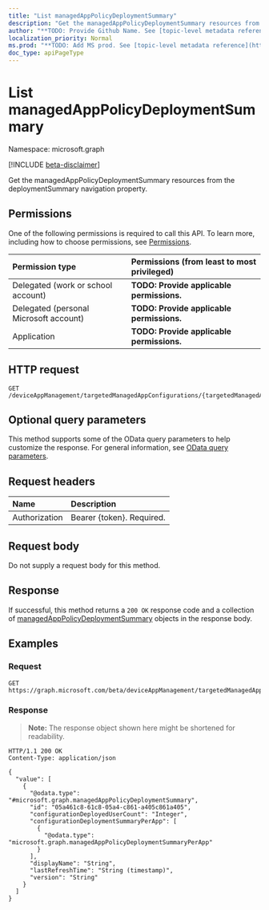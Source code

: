 ```yaml
---
title: "List managedAppPolicyDeploymentSummary"
description: "Get the managedAppPolicyDeploymentSummary resources from the deploymentSummary navigation property."
author: "**TODO: Provide Github Name. See [topic-level metadata reference](https://msgo.azurewebsites.net/add/document/guidelines/metadata.html#topic-level-metadata)**"
localization_priority: Normal
ms.prod: "**TODO: Add MS prod. See [topic-level metadata reference](https://msgo.azurewebsites.net/add/document/guidelines/metadata.html#topic-level-metadata)**"
doc_type: apiPageType
---
```


# List managedAppPolicyDeploymentSummary
Namespace: microsoft.graph

[!INCLUDE [beta-disclaimer](../../includes/beta-disclaimer.md)]

Get the managedAppPolicyDeploymentSummary resources from the deploymentSummary navigation property.

## Permissions
One of the following permissions is required to call this API. To learn more, including how to choose permissions, see [Permissions](/graph/permissions-reference).

|Permission type|Permissions (from least to most privileged)|
|:---|:---|
|Delegated (work or school account)|**TODO: Provide applicable permissions.**|
|Delegated (personal Microsoft account)|**TODO: Provide applicable permissions.**|
|Application|**TODO: Provide applicable permissions.**|

## HTTP request

<!-- {
  "blockType": "ignored"
}
-->
``` http
GET /deviceAppManagement/targetedManagedAppConfigurations/{targetedManagedAppConfigurationId}/deploymentSummary
```

## Optional query parameters
This method supports some of the OData query parameters to help customize the response. For general information, see [OData query parameters](/graph/query-parameters).

## Request headers
|Name|Description|
|:---|:---|
|Authorization|Bearer {token}. Required.|

## Request body
Do not supply a request body for this method.

## Response

If successful, this method returns a `200 OK` response code and a collection of [managedAppPolicyDeploymentSummary](../resources/managedapppolicydeploymentsummary.md) objects in the response body.

## Examples

### Request
<!-- {
  "blockType": "request",
  "name": "list_managedapppolicydeploymentsummary"
}
-->
``` http
GET https://graph.microsoft.com/beta/deviceAppManagement/targetedManagedAppConfigurations/{targetedManagedAppConfigurationId}/deploymentSummary
```


### Response
>**Note:** The response object shown here might be shortened for readability.
<!-- {
  "blockType": "response",
  "truncated": true,
  "@odata.type": "Collection(microsoft.graph.managedAppPolicyDeploymentSummary)"
}
-->
``` http
HTTP/1.1 200 OK
Content-Type: application/json

{
  "value": [
    {
      "@odata.type": "#microsoft.graph.managedAppPolicyDeploymentSummary",
      "id": "05a461c8-61c8-05a4-c861-a405c861a405",
      "configurationDeployedUserCount": "Integer",
      "configurationDeploymentSummaryPerApp": [
        {
          "@odata.type": "microsoft.graph.managedAppPolicyDeploymentSummaryPerApp"
        }
      ],
      "displayName": "String",
      "lastRefreshTime": "String (timestamp)",
      "version": "String"
    }
  ]
}
```


